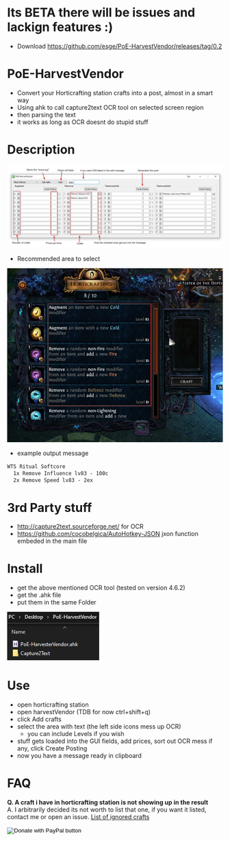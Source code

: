 # Its BETA there will be issues and lackign features :)
 - Download https://github.com/esge/PoE-HarvestVendor/releases/tag/0.2
 
# PoE-HarvestVendor
  - Convert your Horticrafting station crafts into a post, almost in a smart way
  - Using ahk to call capture2text OCR tool on selected screen region
  - then parsing the text
  - it works as long as OCR doesnt do stupid stuff

# Description

<img src="examples/Description.png">

- Recommended area to select
<img src="examples/snapshotArea.png">
 
- example output message
```
WTS Ritual Softcore 
  1x Remove Influence lv83 - 100c
  2x Remove Speed lv83 - 2ex
```


# 3rd Party stuff
  - http://capture2text.sourceforge.net/ for OCR
  - https://github.com/cocobelgica/AutoHotkey-JSON jxon function embeded in the main file

# Install
  - get the above mentioned OCR tool (tested on version 4.6.2)
  - get the .ahk file
  - put them in the same Folder  
  <img src="examples/folder.png">  

# Use
  - open horticrafting station
  - open harvestVendor (TDB for now ctrl+shift+q)
  - click Add crafts
  - select the area with text (the left side icons mess up OCR)
    - you can include Levels if you wish
  - stuff gets loaded into the GUI fields, add prices, sort out OCR mess if any, click Create Posting
  - now you have a message ready in clipboard
  
 
# FAQ
 **Q. A craft i have in horticrafting station is not showing up in the result**  
 A. I arbitrarily decided its not worth to list that one, if you want it listed, contact me or open an issue. [List of ignored crafts](https://github.com/esge/PoE-HarvestVendor/wiki/Crafts-that-are-being-ignored)


<form action="https://www.paypal.com/donate" method="post" target="_top">
<input type="hidden" name="business" value="KWMY8R82SLWGC" />
<input type="hidden" name="item_name" value="PoE-HarvestVendor" />
<input type="hidden" name="currency_code" value="EUR" />
<input type="image" src="https://www.paypalobjects.com/en_US/i/btn/btn_donate_SM.gif" border="0" name="submit" title="PayPal - The safer, easier way to pay online!" alt="Donate with PayPal button" />
<img alt="" border="0" src="https://www.paypal.com/en_SK/i/scr/pixel.gif" width="1" height="1" />
</form>